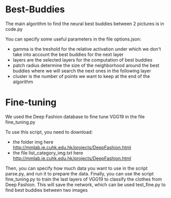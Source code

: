 # Best-Buddies

The main algorithm to find the neural best buddies between 2 pictures is in code.py

You can specify some useful parameters in the file options.json:
- gamma is the treshold for the relative activation under which we don't take into account the best buddies for the next layer
- layers are the selected layers for the computation of best buddies
- patch radius determine the size of the neighborhood around the best buddies where we will search the next ones in the following layer
- cluster is the number of points we want to keep at the end of the algorithm

# Fine-tuning

We used the Deep Fashion database to fine tune VGG19 in the file fine_tuning.py

To use this script, you need to download:
- the folder img here http://mmlab.ie.cuhk.edu.hk/projects/DeepFashion.html
- the file list_category_img.txt here http://mmlab.ie.cuhk.edu.hk/projects/DeepFashion.html

Then, you can specify how much data you want to use in the script parse.py, and run it to prepare the data.
Finally, you can use the script fine_tuning.py to train the last layers of VGG19 to classify the clothes from Deep Fashion. This will save the network, which can be used test_fine.py to find best buddies between two images
